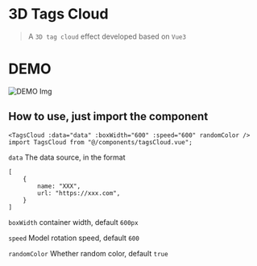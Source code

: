 # 3D Tags Cloud

> A `3D tag cloud` effect developed based on `Vue3`

# DEMO

![DEMO Img]("https://github.com/lowkey-lau/vue3-3DTagsCloud/blob/master/src/assets/demo.png")

## How to use, just import the component

```Vue
<TagsCloud :data="data" :boxWidth="600" :speed="600" randomColor />
import TagsCloud from "@/components/tagsCloud.vue";
```

`data` The data source, in the format

```array
[
    {
        name: "XXX",
        url: "https://xxx.com",
    }
]
```

`boxWidth` container width, default `600px`

`speed` Model rotation speed, default `600`

`randomColor` Whether random color, default `true`
